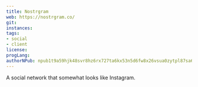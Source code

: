 ```yaml
---
title: Nostrgram
web: https://nostrgram.co/
git:
instances:
tags:
- social
- client
license:
progLang:
authorNPub: npub1t9a59hjk48svr8hz6rx727ta6kx53n5d6fw8x26vsua0zytpl87sa6h4uw
---
```


A social network that somewhat looks like Instagram.